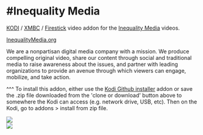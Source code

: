 #Inequality Media<br>
=============================

<a href="https://kodi.tv/">KODI</a> / <a href="https://kodi.tv/">XMBC</a> / <a href="https://www.firesticktricks.com/install-kodi-on-fire-stick.html">Firestick</a> video addon for the <a href="http://www.inequalitymedia.org/">Inequality Media</a> videos.<br>

<a href="https://inequalitymedia.org">InequalityMedia.org</a>

We are a nonpartisan digital media company with a mission.  We produce compelling original video, share our content through social and traditional media to raise awareness about the issues, and partner with leading organizations to provide an avenue through which viewers can engage, mobilize, and take action.<br>

^^^ To install this addon, either use the <a href="https://www.tvaddons.co/github-browser-kodi/">Kodi Github installer</a> addon or save the .zip file downloaded from the 'clone or download' button above to somewhere the Kodi can access (e.g. network drive, USB, etc). Then on the Kodi, go to addons > install from zip file.<br>

<a href="https://inequalitymedia.org/"><img src="https://pbs.twimg.com/profile_images/702984762432970752/-Wl738OT_400x400.jpg">
<br><a href="http://www.kodi.tv"><img src="https://kodi.tv/sites/default/files/page/field_image/about--devices.jpg">
